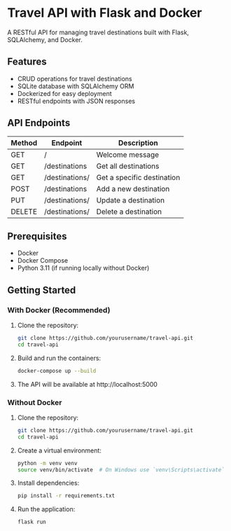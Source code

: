 
# Travel API with Flask and Docker

A RESTful API for managing travel destinations built with Flask, SQLAlchemy, and Docker.

## Features

- CRUD operations for travel destinations
- SQLite database with SQLAlchemy ORM
- Dockerized for easy deployment
- RESTful endpoints with JSON responses

## API Endpoints

| Method | Endpoint                | Description                          |
|--------|-------------------------|--------------------------------------|
| GET    | /                       | Welcome message                     |
| GET    | /destinations           | Get all destinations                |
| GET    | /destinations/<id>      | Get a specific destination          |
| POST   | /destinations           | Add a new destination               |
| PUT    | /destinations/<id>      | Update a destination                |
| DELETE | /destinations/<id>      | Delete a destination                |

## Prerequisites

- Docker
- Docker Compose
- Python 3.11 (if running locally without Docker)

## Getting Started

### With Docker (Recommended)

1. Clone the repository:
   ```bash
   git clone https://github.com/yourusername/travel-api.git
   cd travel-api

2. Build and run the containers:
   ```bash
   docker-compose up --build
3. The API will be available at http://localhost:5000

### Without Docker 

1. Clone the repository:
   ```bash
   git clone https://github.com/yourusername/travel-api.git
   cd travel-api
2. Create a virtual environment:
   ```bash
   python -m venv venv
   source venv/bin/activate  # On Windows use `venv\Scripts\activate`
3. Install dependencies:
   ```bash
   pip install -r requirements.txt
3. Run the application:
   ```bash
   flask run
   


   

   


